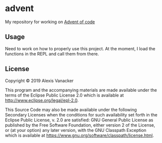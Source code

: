 # advent

My repository for working on [Advent of code](https://adventofcode.com/)


## Usage

Need to work on how to properly use this project. At the moment, I load the functions
in the REPL and call them from there.

## License

Copyright © 2019 Alexis Vanacker 

This program and the accompanying materials are made available under the
terms of the Eclipse Public License 2.0 which is available at
http://www.eclipse.org/legal/epl-2.0.

This Source Code may also be made available under the following Secondary
Licenses when the conditions for such availability set forth in the Eclipse
Public License, v. 2.0 are satisfied: GNU General Public License as published by
the Free Software Foundation, either version 2 of the License, or (at your
option) any later version, with the GNU Classpath Exception which is available
at https://www.gnu.org/software/classpath/license.html.

